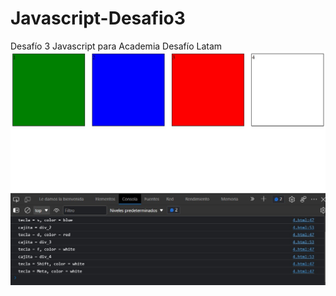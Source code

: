 # Javascript-Desafio3
Desafío 3 Javascript para Academia Desafío Latam
<img src="/assets/img/screenshot.jpg" width="800px">
